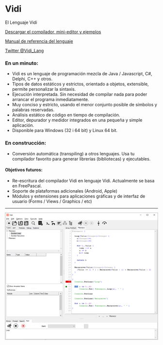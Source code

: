 ﻿# Vidi
El Lenguaje Vidi

[Descargar el compilador, mini-editor y ejemplos](https://github.com/davidberneda/Vidi/releases/tag/v0.0.13-alpha)

[Manual de referencia del lenguaje](documentation/Vidi_Language_Reference.es.md)

[Twitter @Vidi_Lang](https://twitter.com/Vidi_Lang)

### En un minuto:

* Vidi es un lenguaje de programación mezcla de Java / Javascript, C#, Delphi, C++ y otros.
* Tipos de datos estáticos y estrictos, orientado a objetos, extensible, permite personalizar la sintaxis.
* Ejecución interpretada. Sin necesidad de compilar nada para poder arrancar el programa inmediatamente.
* Muy conciso y estricto, usando el menor conjunto posible de símbolos y palabras reservadas.
* Análisis estático de código en tiempo de compilación.
* Editor, depurador y medidor integrados en una pequeña y simple aplicación.
* Disponible para Windows (32 i 64 bit) y Linux 64 bit.

### En construcción:

* Conversión automática (transpiling) a otros lenguajes. Usa tu compilador favorito para generar librerías (bibliotecas) y ejecutables.

#### Objetivos futuros:

* Re-escritura del compilador Vidi en lenguaje Vidi. Actualmente se basa en FreePascal.
* Soporte de plataformas adicionales (Android, Apple)
* Módulos y extensiones para aplicaciones gráficas y de interfaz de usuario (Forms / Views / Graphics / etc)

---

![Vidi IDE](documentation/images/fibonacci_0.0.12.png "Ejemplo Editor Vidi")

